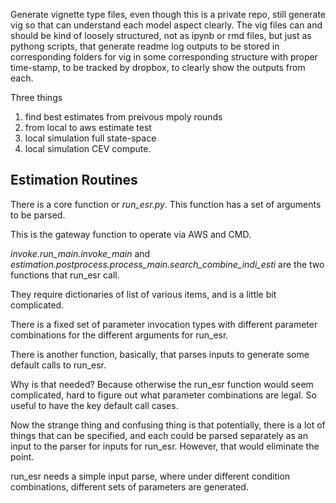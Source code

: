 Generate vignette type files, even though this is a private repo, still generate vig so that can understand
each model aspect clearly. The vig files can and should be kind of loosely structured, not as ipynb or rmd files, but just as pythong scripts, that generate readme log outputs to be stored in corresponding folders for vig in some corresponding structure with proper time-stamp, to be tracked by dropbox, to clearly show the outputs from each.

Three things

1. find best estimates from preivous mpoly rounds
2. from local to aws estimate test
3. local simulation full state-space
4. local simulation CEV compute. 

## Estimation Routines 

There is a core function or *run_esr.py*. This function has a set of arguments to be parsed. 

This is the gateway function to operate via AWS and CMD. 

*invoke.run_main.invoke_main* and *estimation.postprocess.process_main.search_combine_indi_esti* are the two functions
that run_esr call. 

They require dictionaries of list of various items, and is a little bit complicated. 

There is a fixed set of parameter invocation types with different parameter combinations for the different arguments
for run_esr. 

There is another function, basically, that parses inputs to generate some default calls to run_esr. 

Why is that needed? Because otherwise the run_esr function would seem complicated, hard to figure out what parameter 
combinations are legal. So useful to have the key default call cases. 

Now the strange thing and confusing thing is that potentially, there is a lot of things that can be specified, and each
could be parsed separately as an input to the parser for inputs for run_esr. However, that would eliminate the point. 

run_esr needs a simple input parse, where under different condition combinations, different sets of parameters are generated.
